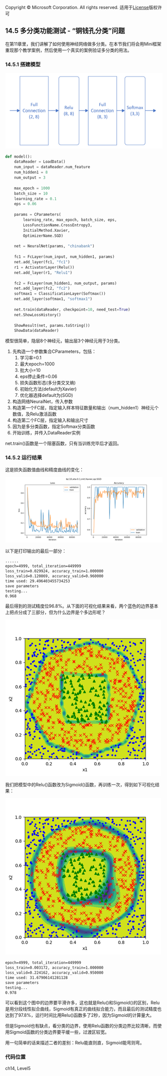 Copyright © Microsoft Corporation. All rights reserved.
  适用于[License](https://github.com/Microsoft/ai-edu/blob/master/LICENSE.md)版权许可

## 14.5 多分类功能测试 - “铜钱孔分类”问题

在第11章里，我们讲解了如何使用神经网络做多分类。在本节我们将会用Mini框架重现那个教学案例，然后使用一个真实的案例验证多分类的用法。

### 14.5.1 搭建模型

<img src='../Images/14/multiple_classifier.png'/>

```Python
def model():
    dataReader = LoadData()
    num_input = dataReader.num_feature
    num_hidden1 = 8
    num_output = 3

    max_epoch = 1000
    batch_size = 10
    learning_rate = 0.1
    eps = 0.06

    params = CParameters(
        learning_rate, max_epoch, batch_size, eps,
        LossFunctionName.CrossEntropy3, 
        InitialMethod.Xavier, 
        OptimizerName.SGD)

    net = NeuralNet(params, "chinabank")

    fc1 = FcLayer(num_input, num_hidden1, params)
    net.add_layer(fc1, "fc1")
    r1 = ActivatorLayer(Relu())
    net.add_layer(r1, "Relu1")

    fc2 = FcLayer(num_hidden1, num_output, params)
    net.add_layer(fc2, "fc2")
    softmax1 = ClassificationLayer(Softmax())
    net.add_layer(softmax1, "softmax1")

    net.train(dataReader, checkpoint=10, need_test=True)
    net.ShowLossHistory()
    
    ShowResult(net, params.toString())
    ShowData(dataReader)
```

模型很简单，隐层8个神经元，输出层3个神经元用于3分类。

1. 先构造一个参数集合CParameters，包括：
   1. 学习率=0.1
   2. 最大epoch=1000
   3. 批大小=10
   4. eps停止条件=0.06
   5. 损失函数形态(多分类交叉熵)
   6. 初始化方法(default为Xavier)
   7. 优化器选择default为(SGD)
2. 构造网络NeuralNet，传入参数
3. 构造第一个FC层，指定输入样本特征数量和输出（num_hidden1）神经元个数值，及Relu激活函数
4. 构造第二个FC层，指定输入和输出尺寸
5. 因为是多分类函数，指定Softmax分类函数
6. 开始训练，并传入DataReader实例

net.train()函数是一个阻塞函数，只有当训练完毕后才返回。

### 14.5.2 运行结果

这是损失函数值曲线和精度曲线的变化：

<img src='../Images/14/ch11_loss.png'/>

以下是打印输出的最后一部分：

```
......
epoch=4999, total_iteration=449999
loss_train=0.029924, accuracy_train=1.000000
loss_valid=0.120869, accuracy_valid=0.960000
time used: 29.496403455734253
save parameters
testing...
0.968
```

最后得到的测试精度位96.8%。从下面的可视化结果来看，两个蓝色的边界基本上把点分成了三部分，但为什么边界是个多边形呢？

<img src='../Images/14/ch11_result_relu.png'/>

我们把模型中的Relu()函数改为Sigmoid()函数，再训练一次，得到如下可视化结果：

<img src='../Images/14/ch11_result_sigmoid.png'/>

```
epoch=4999, total_iteration=449999
loss_train=0.003172, accuracy_train=1.000000
loss_valid=0.224162, accuracy_valid=0.950000
time used: 31.67906141281128
save parameters
testing...
0.978
```

可以看到这个图中的边界要平滑许多，这也就是Relu()和Sigmoid()的区别，Relu是用分段线性拟合曲线，Sigmoid有真正的曲线拟合能力，而且最后的测试精度也达到了97.8%，运行时间比用Relu()函数多了2秒，因为Sigmoid的计算量大。

但是Sigmoid也有缺点，看分类的边界，使用Relu函数的分类边界比较清晰，而使用Sigmoid函数的分类边界要平缓一些，过渡区较宽。

用一句简单的话来描述二者的差别：Relu能直则直，Sigmoid能弯则弯。


### 代码位置

ch14, Level5
